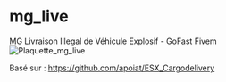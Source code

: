 # mg_live
MG Livraison Illegal de Véhicule Explosif - GoFast Fivem
![Plaquette_mg_live](https://cdn.discordapp.com/attachments/592654097920819210/592836355986554880/SPOILER_mg_vehrun.jpg)

Basé sur :
https://github.com/apoiat/ESX_Cargodelivery
